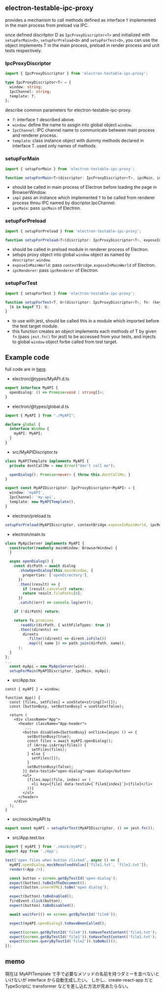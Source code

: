 
## electron-testable-ipc-proxy

provides a mechanism to call methods defined as interface `T` implemented in the main process from preload via IPC.

once defined discritptor D as `IpcProxyDiscriptor<T>` and initialized with `setupForMain<D>`, `setupForPreload<D>` and `setupForTest<D>`, you can use the object implements T in the main process, preload in render process and unit tests respectively.

### IpcProxyDiscriptor
```typescript
import { IpcProxyDiscriptor } from 'electron-testable-ipc-proxy';

type IpcProxyDiscriptor<T> = {
  window: string;
  IpcChannel: string;
  template: T;
};
```
describe common parameters for electron-testable-ipc-proxy.
* `T`: interface `T` described above.
* `window`: define the name to assgin into global object `window`.
* `IpcChannel`:  IPC channel name to communicate between main process and renderer process.
* `template`: class instance object with dummy methods declared in interface T. used only names of methods.
### setupForMain
```typescript
import { setupForMain } from 'electron-testable-ipc-proxy';

function setupForMain<T>(discriptor: IpcProxyDiscriptor<T>, ipcMain, impl: T): void
```
* should be called in main process of Electron before loading the page in BrowserWindow.
* `impl` pass an instance which implemented `T` to be called from renderer process throu IPC named by discriptor.IpcChannel.
* `ipcMain`: pass `ipcMain` of Electron.

### setupForPreload
```typescript
import { setupForPreload } from 'electron-testable-ipc-proxy';

function setupForPreload<T>(discriptor: IpcProxyDiscriptor<T>, exposeInMainWorld, ipcRenderer): void
```
* should be called in preload module in renderer process of Electron.
* setups proxy object into global `window` object as named by  `descriptor.window`.
* `exposeInMainWorld`: pass `contextBridge.exposeInMainWorld` of Electron.
* `ipcRenderer`: pass `ipcRenderer` of Electron.
### setupForTest
```typescript
import { setupForTest } from 'electron-testable-ipc-proxy';

function setupForTest<T, U>(discriptor: IpcProxyDiscriptor<T>, fn: (key: keyof T, fn: (...args: unknown[]) => unknown) => U): {
  [k in keyof T]: U;
}
```
* to use with jest, should be called this in a module which imported before the test target module.
* this function creates an object implements each methods of T by given `fn` (pass `jest.fn()` for jest) to be accessed from your tests, and injects to global `window` object forbe called from test target.
  
## Example code
full code are in [here](https://github.com/koizuka/react-typescript-electron-sample-with-create-react-app-and-electron-builder).

* electron/@types/MyAPI.d.ts
```typescript
export interface MyAPI {
  openDialog: () => Promise<void | string[]>;
}
```

* electron/@types/global.d.ts
```typescript
import { MyAPI } from "./MyAPI";

declare global {
  interface Window {
    myAPI: MyAPI;
  }
}
```

* src/MyAPIDiscriptor.ts
```typescript
class MyAPITemplate implements MyAPI {
  private dontCallMe = new Error("don't call me");

  openDialog(): Promise<never> { throw this.dontCallMe; }
}

export const MyAPIDiscriptor: IpcProxyDiscriptor<MyAPI> = {
  window: 'myAPI',
  IpcChannel: 'my-api',
  template: new MyAPITemplate(),
}
```

* electron/preload.ts
```typescript
setupForPreload(MyAPIDiscriptor, contextBridge.exposeInMainWorld, ipcRenderer);
```

* electron/main.ts
```typescript
class MyApiServer implements MyAPI {
  constructor(readonly mainWindow: BrowserWindow) {
  }

  async openDialog() {
    const dirPath = await dialog
      .showOpenDialog(this.mainWindow, {
        properties: ['openDirectory'],
      })
      .then((result) => {
        if (result.canceled) return;
        return result.filePaths[0];
      })
      .catch((err) => console.log(err));

    if (!dirPath) return;

    return fs.promises
      .readdir(dirPath, { withFileTypes: true })
      .then((dirents) =>
        dirents
          .filter((dirent) => dirent.isFile())
          .map(({ name }) => path.join(dirPath, name)),
      );
  }
};
...
  const myApi = new MyApiServer(win);
  setupForMain(MyAPIDiscriptor, ipcMain, myApi);
```

* src/App.tsx
```tsx
const { myAPI } = window;

function App() {
  const [files, setFiles] = useState<string[]>([]);
  const [buttonBusy, setButtonBusy] = useState(false);

  return (
    <div className="App">
      <header className="App-header">
         ...
        <button disabled={buttonBusy} onClick={async () => {
          setButtonBusy(true);
          const files = await myAPI.openDialog();
          if (Array.isArray(files)) {
            setFiles(files);
          } else {
            setFiles([]);
          }
          setButtonBusy(false);
        }} data-testid="open-dialog">open dialog</button>
        <ul>
          {files.map((file, index) => (
            <li key={file} data-testid={`file${index}`}>{file}</li>
          ))}
        </ul>
      </header>
    </div>
  );
}
```

* src/mock/myAPI.ts
```typescript
export const myAPI = setupForTest(MyAPIDiscriptor, () => jest.fn());
```

* src/App.test.tsx
```typescript
import { myAPI } from './mock/myAPI';
import App from './App';

test('open files when button clicked', async () => {
  myAPI.openDialog.mockResolvedValue(['file1.txt', 'file2.txt']);
  render(<App />);

  const button = screen.getByTestId('open-dialog');
  expect(button).toBeInTheDocument();
  expect(button.innerHTML).toBe('open dialog');

  expect(button).toBeEnabled();
  fireEvent.click(button);
  expect(button).toBeDisabled();

  await waitFor(() => screen.getByTestId('file0'));

  expect(myAPI.openDialog).toHaveBeenCalled();

  expect(screen.getByTestId('file0')).toHaveTextContent('file1.txt');
  expect(screen.getByTestId('file1')).toHaveTextContent('file2.txt');
  expect(screen.queryByTestId('file2')).toBeNull();
});
```

## memo
現在は MyAPITemplate で手で必要なメソッドの名前を持つダミーを並べないといけないが interface から自動生成したい。
しかし、create-react-app だと TypeScriptに transformer などを差し込む方法が見あたらない。
